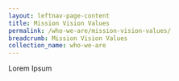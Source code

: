 ```yaml
---
layout: leftnav-page-content
title: Mission Vision Values
permalink: /who-we-are/mission-vision-values/
breadcrumb: Mission Vision Values
collection_name: who-we-are
---
```


Lorem Ipsum
